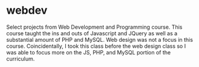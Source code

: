 # webdev
Select projects from Web Development and Programming course. This course taught the ins and outs of Javascript and JQuery as well as a substantial amount of PHP and MySQL. Web design was not a focus in this course. Coincidentally, I took this class before the web design class so I was able to focus more on the JS, PHP, and MySQL portion of the curriculum.
